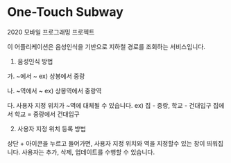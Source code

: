 # One-Touch Subway
2020 모바일 프로그래밍 프로젝트

이 어플리케이션은 음성인식을 기반으로 지하철 경로를 조회하는 서비스입니다.

1. 음성인식 방법

  가. ~에서 ~
    ex) 상봉에서 중랑
    
  나. ~역에서 ~
    ex) 상봉역에서 중랑역
    
  다. 사용자 지정 위치가 ~역에 대체될 수 있습니다.
    ex) 집 - 중랑, 학교 - 건대입구
        집에서 학교 = 중랑에서 건대입구
        
2. 사용자 지정 위치 등록 방법

  상단 + 아이콘을 누르고 들어가면, 사용자 지정 위치와 역을 지정할수 있는 창이 띄워집니다.
  사용자는 추가, 삭제, 업데이트를 수행할 수 있습니다.
